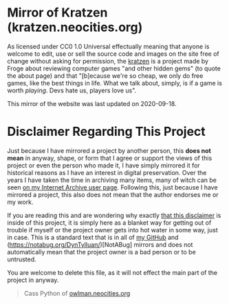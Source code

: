 # Mirror of Kratzen (kratzen.neocities.org)
As licensed under CC0 1.0 Universal effectually meaning that anyone is welcome to edit, use or sell the source code and images on the site free of change without asking for permission, the [kratzen](https://kratzen.neocities.org) is a project made by Froge about reviewing computer games "and other hidden gems" (to quote the about page) and that "[b]ecause we're so cheap, we only do free games, like the best things in life. What we talk about, simply, is if a game is worth _playing_. Devs hate us, players love us".

This mirror of the website was last updated on 2020-09-18.

# Disclaimer Regarding This Project
Just because I have mirrored a project by another person, this **does not mean** in anyway, shape, or form that I agree or support the views of this project or even the person who made it, I have simply mirrored it for historical reasons as I have an interest in digital preservation. Over the years I have taken the time in archiving many items, many of witch can be seen [on my Internet Archive user page](https://archive.org/details/@14jammar). Following this, just because I have mirrored a project, this also does not mean that the author endorses me or my work.

If you are reading this and are wondering why exactly [that this disclaimer](https://github.com/DynTylluan/disclaimer) is inside of this project, it is simply here as a blanket way for getting out of trouble if myself or the project owner gets into hot water in some way, just in case. This is a standard text that is in all of [my GitHub](https://github.com/DynTylluan/) and (https://notabug.org/DynTylluan/)[NotABug] mirrors and does not automatically mean that the project owner is a bad person or to be untrusted.

You are welcome to delete this file, as it will not effect the main part of the project in anyway.

> Cass Python of [owlman.neocities.org](https://owlman.neocities.org)